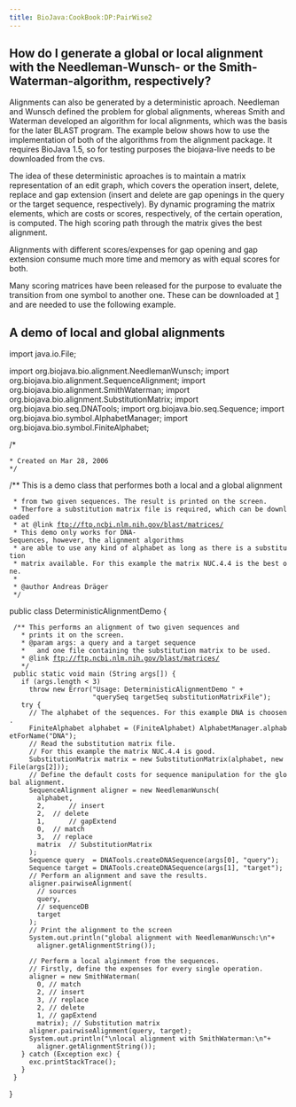 ```yaml
---
title: BioJava:CookBook:DP:PairWise2
---
```


How do I generate a global or local alignment with the Needleman-Wunsch- or the Smith-Waterman-algorithm, respectively?
-----------------------------------------------------------------------------------------------------------------------

Alignments can also be generated by a deterministic aproach. Needleman
and Wunsch defined the problem for global alignments, whereas Smith and
Waterman developed an algorithm for local alignments, which was the
basis for the later BLAST program. The example below shows how to use
the implementation of both of the algorithms from the alignment package.
It requires BioJava 1.5, so for testing purposes the biojava-live needs
to be downloaded from the cvs.

The idea of these deterministic aproaches is to maintain a matrix
representation of an edit graph, which covers the operation insert,
delete, replace and gap extension (insert and delete are gap openings in
the query or the target sequence, respectively). By dynamic programing
the matrix elements, which are costs or scores, respectively, of the
certain operation, is computed. The high scoring path through the matrix
gives the best alignment.

Alignments with different scores/expenses for gap opening and gap
extension consume much more time and memory as with equal scores for
both.

Many scoring matrices have been released for the purpose to evaluate the
transition from one symbol to another one. These can be downloaded at
[1](ftp://ftp.ncbi.nlm.nih.gov/blast/matrices/) and are needed to use
the following example.

A demo of local and global alignments
-------------------------------------

<java> import java.io.File;

import org.biojava.bio.alignment.NeedlemanWunsch; import
org.biojava.bio.alignment.SequenceAlignment; import
org.biojava.bio.alignment.SmithWaterman; import
org.biojava.bio.alignment.SubstitutionMatrix; import
org.biojava.bio.seq.DNATools; import org.biojava.bio.seq.Sequence;
import org.biojava.bio.symbol.AlphabetManager; import
org.biojava.bio.symbol.FiniteAlphabet;

/\*

`* Created on Mar 28, 2006`  
`*/`

/\*\* This is a demo class that performes both a local and a global
alignment

` * from two given sequences. The result is printed on the screen. `  
` * Therfore a substitution matrix file is required, which can be downloaded`  
` * at @link `[`ftp://ftp.ncbi.nlm.nih.gov/blast/matrices/`](ftp://ftp.ncbi.nlm.nih.gov/blast/matrices/)  
` * This demo only works for DNA-Sequences, however, the alignment algorithms`  
` * are able to use any kind of alphabet as long as there is a substitution`  
` * matrix available. For this example the matrix NUC.4.4 is the best one.`  
` *`  
` * @author Andreas Dräger`  
` */`

public class DeterministicAlignmentDemo {

` /** This performs an alignment of two given sequences and `  
`   * prints it on the screen.`  
`   * @param args: a query and a target sequence `  
`   *   and one file containing the substitution matrix to be used.`  
`   * @link `[`ftp://ftp.ncbi.nlm.nih.gov/blast/matrices/`](ftp://ftp.ncbi.nlm.nih.gov/blast/matrices/)  
`   */`  
` public static void main (String args[]) {`  
`   if (args.length < 3)`  
`     throw new Error("Usage: DeterministicAlignmentDemo " +`  
`                     "querySeq targetSeq substitutionMatrixFile");`  
`   try {`  
`     // The alphabet of the sequences. For this example DNA is choosen.`  
`     FiniteAlphabet alphabet = (FiniteAlphabet) AlphabetManager.alphabetForName("DNA");`  
`     // Read the substitution matrix file. `  
`     // For this example the matrix NUC.4.4 is good.`  
`     SubstitutionMatrix matrix = new SubstitutionMatrix(alphabet, new File(args[2]));`  
`     // Define the default costs for sequence manipulation for the global alignment.`  
`     SequenceAlignment aligner = new NeedlemanWunsch( `  
`       alphabet, `  
`       2,      // insert`  
`       2,  // delete`  
`       1,      // gapExtend`  
`       0,  // match`  
`       3,  // replace`  
`       matrix  // SubstitutionMatrix`  
`     );`  
`     Sequence query  = DNATools.createDNASequence(args[0], "query");`  
`     Sequence target = DNATools.createDNASequence(args[1], "target");`  
`     // Perform an alignment and save the results.`  
`     aligner.pairwiseAlignment(`  
`       // sources`  
`       query, `  
`       // sequenceDB`  
`       target`  
`     );`  
`     // Print the alignment to the screen`  
`     System.out.println("global alignment with NeedlemanWunsch:\n"+`  
`       aligner.getAlignmentString());    `  
`     `  
`     // Perform a local alginment from the sequences. `  
`     // Firstly, define the expenses for every single operation.`  
`     aligner = new SmithWaterman(`  
`       0, // match`  
`       2, // insert`  
`       3, // replace `  
`       2, // delete`  
`       1, // gapExtend`  
`       matrix); // Substitution matrix`  
`     aligner.pairwiseAlignment(query, target);`  
`     System.out.println("\nlocal alignment with SmithWaterman:\n"+`  
`       aligner.getAlignmentString());`  
`   } catch (Exception exc) {`  
`     exc.printStackTrace();`  
`   }`  
` }`

} </java>
